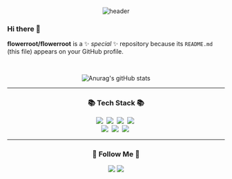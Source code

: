 <br>


<div align = center>
  
![header](https://capsule-render.vercel.app/api?type=soft&color=auto&height=150&section=header&text=KIMYEONGJIN&fontSize=70&animation=twinkling)

</div>
  
### Hi there 👋

**flowerroot/flowerroot** is a ✨ _special_ ✨ repository because its `README.md` (this file) appears on your GitHub profile.


  <br>
  
  
<div align = center>
  

  ![Anurag's gitHub stats](https://github-readme-stats.vercel.app/api?username=flowerroot&show_icons=true&theme=tokyonight)

</div>
  
  <hr>
  
<h3 align="center">📚 Tech Stack 📚</h3>
<p align="center">
  <img src="https://img.shields.io/badge/C-A8B9CC?style=flat-square&logo=c&logoColor=white"/></a>&nbsp
  <img src="https://img.shields.io/badge/C++-00599C?style=flat-square&logo=cplusplus&logoColor=white"/></a>&nbsp 
  <img src="https://img.shields.io/badge/CSharp-239120?style=flat-square&logo=csharp&logoColor=white"/></a>&nbsp  
  <img src="https://img.shields.io/badge/Visual Basic-512BD4?style=flat-square&logo=dotnet&logoColor=white"/></a>&nbsp     
  <br>  
  <img src="https://img.shields.io/badge/OpenCV-5C3EE8?style=flat-square&logo=opencv&logoColor=white"/></a>&nbsp 
  <img src="https://img.shields.io/badge/OpenGL-5586A4?style=flat-square&logo=opengl&logoColor=white"/></a>&nbsp 
  <img src="https://img.shields.io/badge/Visual Studio-5C2D91?style=flat-square&logo=visualstudio&logoColor=white"/></a>&nbsp 
  <br>  
</p>

  <hr>
  
<h3 align="center">🌈 Follow Me 🌈</h3>

<div align="center">
  
  <a href="https://www.instagram.com/flowerroot/"><img src="https://img.shields.io/badge/Instagram-E4405F?style=flat-square&logo=Instagram&logoColor=white&link=https://www.instagram.com/flowerroot/"/></a>
   <a href="https://www.facebook.com/profile.php?id=100003563542832&mibextid=LQQJ4d"><img src="https://img.shields.io/badge/Facebook-1877F2?style=flat-square&logo=facebook&logoColor=white&link=https://www.instagram.com/hye_inisfree/"/></a>  
  
</div>

 

<!--
Here are some ideas to get you started:

- 🔭 I’m currently working on ...
- 🌱 I’m currently learning ...
- 👯 I’m looking to collaborate on ...
- 🤔 I’m looking for help with ...
- 💬 Ask me about ...
- 📫 How to reach me: ...
- 😄 Pronouns: ...
- ⚡ Fun fact: ...
-->






